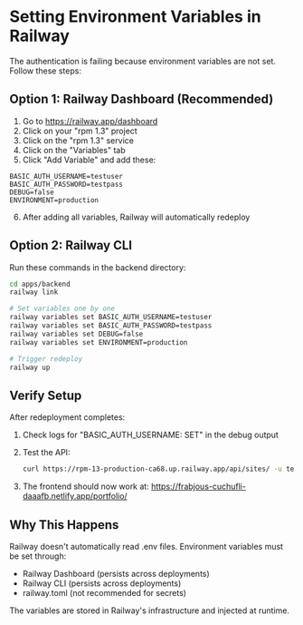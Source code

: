 # Setting Environment Variables in Railway

The authentication is failing because environment variables are not set. Follow these steps:

## Option 1: Railway Dashboard (Recommended)

1. Go to https://railway.app/dashboard
2. Click on your "rpm 1.3" project
3. Click on the "rpm 1.3" service
4. Click on the "Variables" tab
5. Click "Add Variable" and add these:

```
BASIC_AUTH_USERNAME=testuser
BASIC_AUTH_PASSWORD=testpass
DEBUG=false
ENVIRONMENT=production
```

6. After adding all variables, Railway will automatically redeploy

## Option 2: Railway CLI

Run these commands in the backend directory:

```bash
cd apps/backend
railway link

# Set variables one by one
railway variables set BASIC_AUTH_USERNAME=testuser
railway variables set BASIC_AUTH_PASSWORD=testpass
railway variables set DEBUG=false
railway variables set ENVIRONMENT=production

# Trigger redeploy
railway up
```

## Verify Setup

After redeployment completes:

1. Check logs for "BASIC_AUTH_USERNAME: SET" in the debug output
2. Test the API:
   ```bash
   curl https://rpm-13-production-ca68.up.railway.app/api/sites/ -u testuser:testpass
   ```

3. The frontend should now work at:
   https://frabjous-cuchufli-daaafb.netlify.app/portfolio/

## Why This Happens

Railway doesn't automatically read .env files. Environment variables must be set through:
- Railway Dashboard (persists across deployments)
- Railway CLI (persists across deployments)
- railway.toml (not recommended for secrets)

The variables are stored in Railway's infrastructure and injected at runtime.